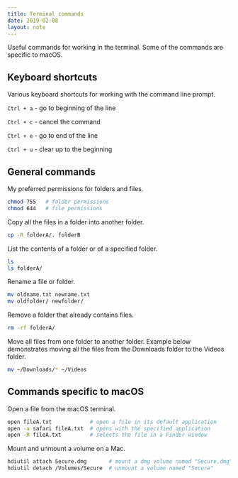 ```yaml
---
title: Terminal commands
date: 2019-02-08
layout: note
---
```


Useful commands for working in the terminal. Some of the commands are specific
to macOS.

## Keyboard shortcuts

Various keyboard shortcuts for working with the command line prompt.

`Ctrl + a` - go to beginning of the line

`Ctrl + c` - cancel the command

`Ctrl + e` - go to end of the line

`Ctrl + u` - clear up to the beginning

## General commands

My preferred permissions for folders and files.

```bash
chmod 755   # folder permissions
chmod 644   # file permissions
```

Copy all the files in a folder into another folder.

```bash
cp -R folderA/. folderB
```

List the contents of a folder or of a specified folder.

```bash
ls
ls folderA/
```

Rename a file or folder.

```bash
mv oldname.txt newname.txt
mv oldfolder/ newfolder/
```

Remove a folder that already contains files.

```bash
rm -rf folderA/
```

Move all files from one folder to another folder. Example below demonstrates
moving all the files from the Downloads folder to the Videos folder.

```bash
mv ~/Downloads/* ~/Videos
```


## Commands specific to macOS

Open a file from the macOS terminal.

```bash
open fileA.txt            # open a file in its default application
open -a safari fileA.txt  # opens with the specified application
open -R fileA.txt         # selects the file in a Finder window
```

Mount and unmount a volume on a Mac.

```bash
hdiutil attach Secure.dmg       # mount a dmg volume named "Secure.dmg"
hdiutil detach /Volumes/Secure  # unmount a volume named "Secure"
```

